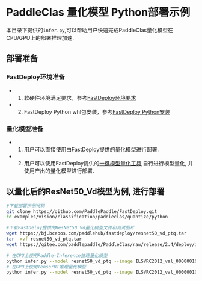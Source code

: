 # PaddleClas 量化模型 Python部署示例
本目录下提供的`infer.py`,可以帮助用户快速完成PaddleClas量化模型在CPU/GPU上的部署推理加速.

## 部署准备
### FastDeploy环境准备
- 1. 软硬件环境满足要求，参考[FastDeploy环境要求](../../../../../../docs/environment.md)  
- 2. FastDeploy Python whl包安装，参考[FastDeploy Python安装](../../../../../../docs/quick_start)

### 量化模型准备
- 1. 用户可以直接使用由FastDeploy提供的量化模型进行部署.
- 2. 用户可以使用FastDeploy提供的[一键模型量化工具](../../../../../../tools/quantization/),自行进行模型量化, 并使用产出的量化模型进行部署.


## 以量化后的ResNet50_Vd模型为例, 进行部署
```bash
#下载部署示例代码
git clone https://github.com/PaddlePaddle/FastDeploy.git
cd examples/vision/classification/paddleclas/quantize/python

#下载FastDeloy提供的ResNet50_Vd量化模型文件和测试图片
wget https://bj.bcebos.com/paddlehub/fastdeploy/resnet50_vd_ptq.tar
tar -xvf resnet50_vd_ptq.tar
wget https://gitee.com/paddlepaddle/PaddleClas/raw/release/2.4/deploy/images/ImageNet/ILSVRC2012_val_00000010.jpeg

# 在CPU上使用Paddle-Inference推理量化模型
python infer.py --model resnet50_vd_ptq --image ILSVRC2012_val_00000010.jpeg --device cpu --backend ort
# 在GPU上使用TensorRT推理量化模型
python infer.py --model resnet50_vd_ptq --image ILSVRC2012_val_00000010.jpeg --device gpu --backend trt
```
